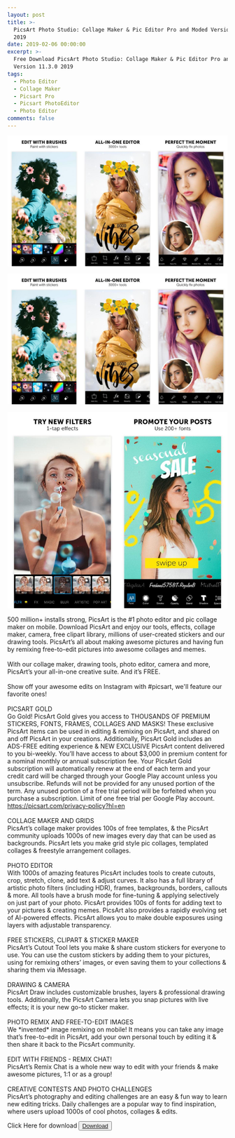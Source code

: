 ```yaml
---
layout: post
title: >-
  PicsArt Photo Studio: Collage Maker & Pic Editor Pro and Moded Version 11.3.0
  2019
date: 2019-02-06 00:00:00
excerpt: >-
  Free Download PicsArt Photo Studio: Collage Maker & Pic Editor Pro and Moded
  Version 11.3.0 2019
tags:
  - Photo Editor
  - Collage Maker
  - Picsart Pro
  - Picsart PhotoEditor
  - Photo Editor
comments: false
---
```


![](/uploads/merge-from-ofoct-1.jpg)

![](/uploads/merge-from-ofoct-1.jpg)

![](/uploads/imgonline-com-ua-twotoone-iwwqjhwzpze9daek.jpg)

500 million+ installs strong, PicsArt is the #1 photo editor and pic collage maker on mobile. Download PicsArt and enjoy our tools, effects, collage maker, camera, free clipart library, millions of user-created stickers and our drawing tools. PicsArt’s all about making awesome pictures and having fun by remixing free-to-edit pictures into awesome collages and memes.<br><br>With our collage maker, drawing tools, photo editor, camera and more, PicsArt’s your all-in-one creative suite. And it’s FREE.&nbsp;<br><br>Show off your awesome edits on Instagram with #picsart, we'll feature our favorite ones!<br><br>PICSART GOLD<br>Go Gold! PicsArt Gold gives you access to THOUSANDS OF PREMIUM STICKERS, FONTS, FRAMES, COLLAGES AND MASKS! These exclusive PicsArt items can be used in editing & remixing on PicsArt, and shared on and off PicsArt in your creations. Additionally, PicsArt Gold includes an ADS-FREE editing experience & NEW EXCLUSIVE PicsArt content delivered to you bi-weekly. You’ll have access to about $3,000 in premium content for a nominal monthly or annual subscription fee. Your PicsArt Gold subscription will automatically renew at the end of each term and your credit card will be charged through your Google Play account unless you unsubscribe. Refunds will not be provided for any unused portion of the term. Any unused portion of a free trial period will be forfeited when you purchase a subscription. Limit of one free trial per Google Play account. https://picsart.com/privacy-policy?hl=en<br><br>COLLAGE MAKER AND GRIDS<br>PicsArt’s collage maker provides 100s of free templates, & the PicsArt community uploads 1000s of new images every day that can be used as backgrounds. PicsArt lets you make grid style pic collages, templated collages & freestyle arrangement collages.<br><br>PHOTO EDITOR<br>With 1000s of amazing features PicsArt includes tools to create cutouts, crop, stretch, clone, add text & adjust curves. It also has a full library of artistic photo filters (including HDR), frames, backgrounds, borders, callouts & more. All tools have a brush mode for fine-tuning & applying selectively on just part of your photo. PicsArt provides 100s of fonts for adding text to your pictures & creating memes. PicsArt also provides a rapidly evolving set of AI-powered effects. PicsArt allows you to make double exposures using layers with adjustable transparency.&nbsp;<br><br>FREE STICKERS, CLIPART & STICKER MAKER<br>PicsArt’s Cutout Tool lets you make & share custom stickers for everyone to use. You can use the custom stickers by adding them to your pictures, using for remixing others’ images, or even saving them to your collections & sharing them via iMessage.<br><br>DRAWING & CAMERA<br>PicsArt Draw includes customizable brushes, layers & professional drawing tools. Additionally, the PicsArt Camera lets you snap pictures with live effects; it is your new go-to sticker maker.<br><br>PHOTO REMIX AND FREE-TO-EDIT IMAGES<br>We \*invented\* image remixing on mobile! It means you can take any image that’s free-to-edit in PicsArt, add your own personal touch by editing it & then share it back to the PicsArt community.&nbsp;<br><br>EDIT WITH FRIENDS - REMIX CHAT!<br>PicsArt’s Remix Chat is a whole new way to edit with your friends & make awesome pictures, 1:1 or as a group!<br><br>CREATIVE CONTESTS AND PHOTO CHALLENGES<br>PicsArt’s photography and editing challenges are an easy & fun way to learn new editing tricks. Daily challenges are a popular way to find inspiration, where users upload 1000s of cool photos, collages & edits.

Click Here for download <button><a href="https://openload.co/f/lgCYfyBJhy0" > Download </a></button>